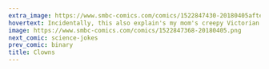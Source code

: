 ```yaml
---
extra_image: https://www.smbc-comics.com/comics/1522847430-20180405after.png
hovertext: Incidentally, this also explain's my mom's creepy Victorian era doll collection.
image: https://www.smbc-comics.com/comics/1522847368-20180405.png
next_comic: science-jokes
prev_comic: binary
title: Clowns
---
```


